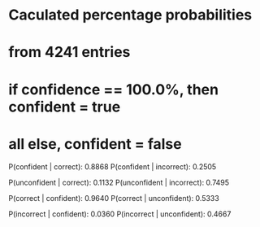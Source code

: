 # Caculated percentage probabilities
# from 4241 entries 
# if confidence == 100.0%, then confident = true
# all else, confident = false 

P(confident | correct): 0.8868
P(confident | incorrect): 0.2505


P(unconfident | correct): 0.1132
P(unconfident | incorrect): 0.7495


P(correct | confident): 0.9640
P(correct | unconfident): 0.5333


P(incorrect | confident): 0.0360
P(incorrect | unconfident): 0.4667

